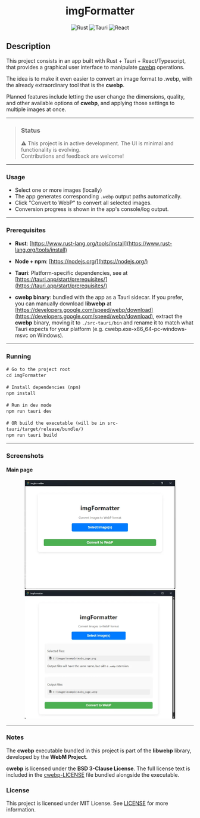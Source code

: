 <div align='center'>

# imgFormatter

![Rust](https://img.shields.io/badge/rust-%23000000.svg?style=for-the-badge&logo=rust&logoColor=white) ![Tauri](https://img.shields.io/badge/tauri-%2324C8DB.svg?style=for-the-badge&logo=tauri&logoColor=%23FFFFFF) ![React](https://img.shields.io/badge/react-%2320232a.svg?style=for-the-badge&logo=react&logoColor=%2361DAFB)

</div>

## Description

This project consists in an app built with Rust + Tauri + React/Typescript, that provides
a graphical user interface to manipulate [cwebp](https://developers.google.com/speed/webp/docs/cwebp) operations. 

The idea is to make it even easier to convert an image format to .webp, with the already extraordinary tool that is the **cwebp**.

Planned features include letting the user change the dimensions, quality, and other available options of **cwebp**, and applying those settings to multiple images at once.

---

> ### Status
> ⚠️ This project is in active development. The UI is minimal and functionality is evolving.  
Contributions and feedback are welcome!

---

### Usage

- Select one or more images (locally)
- The app generates corresponding `.webp` output paths automatically.
- Click "Convert to WebP" to convert all selected images.
- Conversion progress is shown in the app's console/log output.

---

### Prerequisites

- **Rust**: [https://www.rust-lang.org/tools/install](https://www.rust-lang.org/tools/install)

- **Node + npm**: [https://nodejs.org/](https://nodejs.org/)

- **Tauri**: Platform-specific dependencies, see at [https://tauri.app/start/prerequisites/](https://tauri.app/start/prerequisites/)

- **cwebp binary**: bundled with the app as a Tauri sidecar. If you prefer, you can manually download **libwebp** at [https://developers.google.com/speed/webp/download](https://developers.google.com/speed/webp/download), extract the **cwebp** binary, moving it to `./src-tauri/bin` and rename it to match what Tauri expects for your platform (e.g. cwebp.exe-x86_64-pc-windows-msvc on Windows).

---

### Running

```
# Go to the project root
cd imgFormatter

# Install dependencies (npm)
npm install

# Run in dev mode
npm run tauri dev

# OR build the executable (will be in src-tauri/target/release/bundle/)
npm run tauri build
```

---

### Screenshots

#### Main page

<div align='center'>

<img src="./docs/main_page.webp" style="max-width: 80%;">
 
<img src="./docs/converting.webp" style="max-width: 80%;">

</div>

---

### Notes

The **cwebp** executable bundled in this project is part of the **libwebp**
 library, developed by the **WebM Project**.

**cwebp** is licensed under the **BSD 3-Clause License**. The full license text is included in the [cwebp-LICENSE](./src-tauri/bin/cwebp-LICENSE) file bundled alongside the executable.

###  License

This project is licensed under MIT License. See [LICENSE](./LICENSE) for more information.
